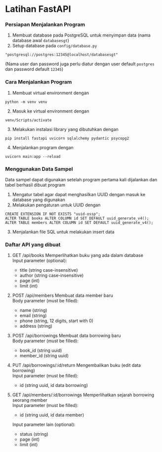 # Latihan FastAPI
### Persiapan Menjalankan Program
1. Membuat database pada PostgreSQL untuk menyimpan data (nama database awal `databasesgt`)
2. Setup database pada `config/database.py`
```
"postgresql://postgres:12345@localhost/databasesgt"
```
(Nama user dan password juga perlu diatur dengan user default `postgres` dan password default `12345`)

### Cara Menjalankan Program
1. Membuat virtual environment dengan
```
python -m venv venv
```

2. Masuk ke virtual environment dengan
```
venv/Scripts/activate
```

3. Melakukan instalasi library yang dibutuhkan dengan
```
pip install fastapi uvicorn sqlalchemy pydantic psycopg2
```

4. Menjalankan program dengan
```
uvicorn main:app --reload
```

### Menggunakan Data Sampel
Data sampel dapat digunakan setelah program pertama kali dijalankan dan tabel berhasil dibuat program
1. Mengatur tabel agar dapat menghasilkan UUID dengan masuk ke database yang digunakan
2. Melakukan pengaturan untuk UUID dengan
```
CREATE EXTENSION IF NOT EXISTS "uuid-ossp";
ALTER TABLE books ALTER COLUMN id SET DEFAULT uuid_generate_v4();
ALTER TABLE members ALTER COLUMN id SET DEFAULT uuid_generate_v4();
```
3. Menjalankan file SQL untuk melakukan insert data

### Daftar API yang dibuat
1. GET /api/books
Memperlihatkan buku yang ada dalam database <br>
Input parameter (optional):
    - title (string case-insensitive)
    - author (string case-insensitive)
    - page (int)
    - limit (int)
  
2. POST /api/members
Membuat data member baru <br>
Body parameter (must be filled):
    - name (string)
    - email (string)
    - phone (string, 12 digits, start with 0)
    - address (string)
  
3. POST /api/borrowings
Membuat data borrowing baru <br>
Body parameter (must be filled):
    - book_id (string uuid)
    - member_id (string uuid)

4. PUT /api/borrowings/:id/return
Mengembalikan buku (edit data borrowing) <br>
Input parameter (must be filled):
    - id (string uuid, id data borrowing)
  
5. GET /api/members/:id/borrowings
Memperlihatkan sejarah borrowing seorang member <br>
Input parameter (must be filled):
    - id (string uuid, id data member)

    Input parameter lain (optional):
    - status (string)
    - page (int)
    - limit (int)


